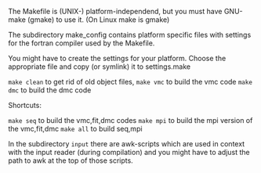 The Makefile is (UNIX-) platform-independend, but you must have GNU-make
(gmake) to use it. (On Linux make is gmake)

The subdirectory make_config contains platform specific files with 
settings for the fortran compiler used by the Makefile.

You might have to create the settings for your platform. Choose the 
appropriate file and copy (or symlink) it to settings.make

`make clean` to get rid of old object files,
`make vmc` to build the vmc code
`make dmc` to build the dmc code

Shortcuts:

`make seq` to build the vmc,fit,dmc codes
`make mpi` to build the mpi version of the vmc,fit,dmc
`make all` to build seq,mpi

In the subdirectory `input` there are awk-scripts which are used
in context with the input reader (during compilation) and you might 
have to adjust the path to awk at the top of those scripts.
